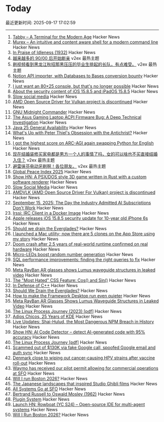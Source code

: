 # Today

最近更新时间: 2025-09-17 17:02:59

--- 
1. [Tabby – A Terminal for the Modern Age](https://github.com/Eugeny/tabby) Hacker News
2. [Murex – An intuitive and content aware shell for a modern command line](https://murex.rocks/) Hacker News
3. [In Praise of Idleness (1932)](https://harpers.org/archive/1932/10/in-praise-of-idleness/) Hacker News
4. [越来越多的 90/00 后开始断亲](https://www.v2ex.com/t/1159817) v2ex 最热主题
5. [刷视频看到黑龙江秋招那黑压压的毕业生排起的长队，有点难受。](https://www.v2ex.com/t/1159808) v2ex 最热主题
6. [Notion API importer, with Databases to Bases conversion bounty](https://github.com/obsidianmd/obsidian-importer/issues/421) Hacker News
7. [I just want an 80×25 console, but that's no longer possible](https://changelog.complete.org/archives/10881-i-just-want-an-80x25-console-but-thats-no-longer-possible) Hacker News
8. [About the security content of iOS 15.8.5 and iPadOS 15.8.5](https://support.apple.com/en-us/125142) Hacker News
9. [Slow social media](https://herman.bearblog.dev/slow-social-media/) Hacker News
10. [AMD Open Source Driver for Vulkan project is discontinued](https://github.com/GPUOpen-Drivers/AMDVLK/discussions/416) Hacker News
11. [GNU Midnight Commander](https://midnight-commander.org/) Hacker News
12. [The Asus Gaming Laptop ACPI Firmware Bug: A Deep Technical Investigation](https://github.com/Zephkek/Asus-ROG-Aml-Deep-Dive) Hacker News
13. [Java 25 General Availability](https://jdk.java.net/25/) Hacker News
14. [What's Up with Peter Thiel's Obsession with the Antichrist?](https://newrepublic.com/article/200471/peter-thiel-obsession-antichrist-religion) Hacker News
15. [I got the highest score on ARC-AGI again swapping Python for English](https://jeremyberman.substack.com/p/how-i-got-the-highest-score-on-arc-agi-again) Hacker News
16. [现在结婚装修买家电都是男方一个人的事情了吗，女的可以啥也不买直接结婚入住？](https://www.v2ex.com/t/1159806) v2ex 最热主题
17. [避雷徕芬电动牙刷啊！各位朋友。](https://www.v2ex.com/t/1159805) v2ex 最热主题
18. [Global Peace Index 2025](https://www.visionofhumanity.org/maps/) Hacker News
19. [Show HN: A PSX/DOS style 3D game written in Rust with a custom software renderer](https://totenarctanz.itch.io/a-scavenging-trip) Hacker News
20. [Slow Social Media](https://herman.bearblog.dev/slow-social-media/) Hacker News
21. [AMDVLK (AMD Open Source Driver For Vulkan) project is discontinued](https://github.com/GPUOpen-Drivers/AMDVLK/discussions/416) Hacker News
22. [September 15, 2025: The Day the Industry Admitted AI Subscriptions Don't Work](https://blog.kilocode.ai/p/why-ai-subscriptions-cannot-work) Hacker News
23. [Irssi: IRC Client in a Docker Image](https://hub.docker.com/_/irssi) Hacker News
24. [Apple releases iOS 15.8.5 security update for 10-year old iPhone 6s](https://support.apple.com/en-us/125142) Hacker News
25. [Should we drain the Everglades?](https://rabbitcavern.substack.com/p/should-we-drain-the-everglades) Hacker News
26. [I launched a Mac utility; now there are 5 clones on the App Store using my story](https://news.ycombinator.com/item?id=45269827) Hacker News
27. [Doom crash after 2.5 years of real-world runtime confirmed on real hardware](https://lenowo.org/viewtopic.php?t=31) Hacker News
28. [Micro-LEDs boost random number generation](https://discovery.kaust.edu.sa/en/article/25936/micro-leds-boost-random-number-generation/) Hacker News
29. [SQL performance improvements: finding the right queries to fix](https://ohdear.app/news-and-updates/sql-performance-improvements-finding-the-right-queries-to-fix-part-1) Hacker News
30. [Meta RayBan AR glasses shows Lumus waveguide structures in leaked video](https://kguttag.com/2025/09/16/meta-rayban-ar-glasses-shows-lumus-waveguide-structures-in-leaked-video/) Hacker News
31. [The "Most Hated" CSS Feature: Cos() and Sin()](https://css-tricks.com/the-most-hated-css-feature-cos-and-sin/) Hacker News
32. [In Defense of C++](https://dayvster.com/blog/in-defense-of-cpp/) Hacker News
33. [Should We Drain the Everglades?](https://rabbitcavern.substack.com/p/should-we-drain-the-everglades) Hacker News
34. [How to make the Framework Desktop run even quieter](https://noctua.at/en/how-to-make-the-framework-desktop-run-even-quieter) Hacker News
35. [Meta RayBan AR Glasses Shows Lumus Waveguide Structures in Leaked Video](https://kguttag.com/2025/09/16/meta-rayban-ar-glasses-shows-lumus-waveguide-structures-in-leaked-video/) Hacker News
36. [The Linux Process Journey (2023) [pdf]](https://thelearningjourneyebooks.com/wp-content/uploads/2023/09/TheLinuxProcessJourney_v6_Sep2023.pdf) Hacker News
37. [Adios Chicos, 25 Years of KDE](https://jriddell.org/2025/09/14/adios-chicos-25-years-of-kde/) Hacker News
38. [Live Updates: Shai-Hulud, the Most Dangerous NPM Breach in History](https://www.koi.security/blog/shai-hulud-npm-supply-chain-attack-crowdstrike-tinycolor) Hacker News
39. [Show HN: AI Code Detector – detect AI-generated code with 95% accuracy](https://code-detector.ai/) Hacker News
40. [The Linux Process Journey [pdf]](https://thelearningjourneyebooks.com/wp-content/uploads/2023/09/TheLinuxProcessJourney_v6_Sep2023.pdf) Hacker News
41. [Scammed out of $130K via fake Google call, spoofed Google email and auth sync](https://bewildered.substack.com/p/i-was-scammed-out-of-130000-and-google) Hacker News
42. [Denmark close to wiping out cancer-causing HPV strains after vaccine roll-out](https://www.gavi.org/vaccineswork/denmark-close-wiping-out-leading-cancer-causing-hpv-strains-after-vaccine-roll-out) Hacker News
43. [Waymo has received our pilot permit allowing for commercial operations at SFO](https://waymo.com/blog/#short-all-systems-go-at-sfo-waymo-has-received-our-pilot-permit) Hacker News
44. [Will I run Boston 2026?](https://getfast.ai/blogs/boston-2026) Hacker News
45. [The Japanese landscapes that inspired Studio Ghibli films](https://www.bbc.com/travel/article/20250912-the-japanese-landscapes-that-inspired-studio-ghibli-films) Hacker News
46. [All Systems Go at SFO](https://waymo.com/blog/#short-all-systems-go-at-sfo-waymo-has-received-our-pilot-permit) Hacker News
47. [Bertrand Russell to Oswald Mosley (1962)](https://lettersofnote.com/2016/02/02/every-ounce-of-my-energy/) Hacker News
48. [Plugin System](https://iina.io/plugins/) Hacker News
49. [Launch HN: Rowboat (YC S24) – Open-source IDE for multi-agent systems](https://github.com/rowboatlabs/rowboat) Hacker News
50. [Will I Run Boston 2026?](https://getfast.ai/blogs/boston-2026) Hacker News
